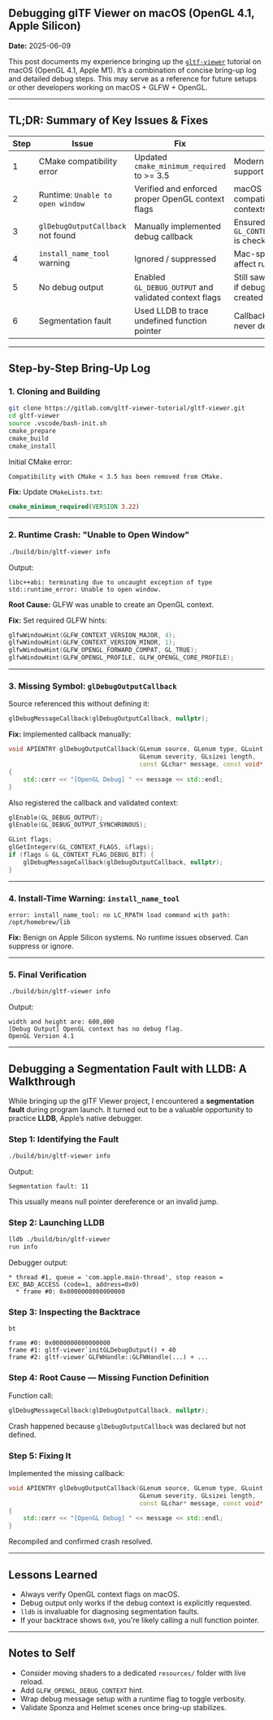 ## Debugging glTF Viewer on macOS (OpenGL 4.1, Apple Silicon)

**Date:** 2025-06-09

This post documents my experience bringing up the [`gltf-viewer`](https://gitlab.com/gltf-viewer-tutorial/gltf-viewer) tutorial on macOS (OpenGL 4.1, Apple M1). It’s a combination of concise bring-up log and detailed debug steps. This may serve as a reference for future setups or other developers working on macOS + GLFW + OpenGL.

---

## TL;DR: Summary of Key Issues & Fixes

| Step | Issue                             | Fix                                                   | Notes                                                    |
| ---- | --------------------------------- | ----------------------------------------------------- | -------------------------------------------------------- |
| 1    | CMake compatibility error         | Updated `cmake_minimum_required` to >= 3.5            | Modern CMake dropped support for older versions          |
| 2    | Runtime: `Unable to open window`  | Verified and enforced proper OpenGL context flags     | macOS requires forward-compatible, core profile contexts |
| 3    | `glDebugOutputCallback` not found | Manually implemented debug callback                   | Ensured `GL_CONTEXT_FLAG_DEBUG_BIT` is checked           |
| 4    | `install_name_tool` warning       | Ignored / suppressed                                  | Mac-specific and didn’t affect runtime                   |
| 5    | No debug output                   | Enabled `GL_DEBUG_OUTPUT` and validated context flags | Still saw fallback warning if debug context not created  |
| 6    | Segmentation fault                | Used LLDB to trace undefined function pointer         | Callback was declared but never defined                  |

---

## Step-by-Step Bring-Up Log

### 1. Cloning and Building

```bash
git clone https://gitlab.com/gltf-viewer-tutorial/gltf-viewer.git
cd gltf-viewer
source .vscode/bash-init.sh
cmake_prepare
cmake_build
cmake_install
```

Initial CMake error:

```text
Compatibility with CMake < 3.5 has been removed from CMake.
```

**Fix:**
Update `CMakeLists.txt`:

```cmake
cmake_minimum_required(VERSION 3.22)
```

---

### 2. Runtime Crash: "Unable to Open Window"

```bash
./build/bin/gltf-viewer info
```

Output:

```
libc++abi: terminating due to uncaught exception of type std::runtime_error: Unable to open window.
```

**Root Cause:**
GLFW was unable to create an OpenGL context.

**Fix:**
Set required GLFW hints:

```cpp
glfwWindowHint(GLFW_CONTEXT_VERSION_MAJOR, 4);
glfwWindowHint(GLFW_CONTEXT_VERSION_MINOR, 1);
glfwWindowHint(GLFW_OPENGL_FORWARD_COMPAT, GL_TRUE);
glfwWindowHint(GLFW_OPENGL_PROFILE, GLFW_OPENGL_CORE_PROFILE);
```

---

### 3. Missing Symbol: `glDebugOutputCallback`

Source referenced this without defining it:

```cpp
glDebugMessageCallback(glDebugOutputCallback, nullptr);
```

**Fix:**
Implemented callback manually:

```cpp
void APIENTRY glDebugOutputCallback(GLenum source, GLenum type, GLuint id,
                                    GLenum severity, GLsizei length,
                                    const GLchar* message, const void* userParam)
{
    std::cerr << "[OpenGL Debug] " << message << std::endl;
}
```

Also registered the callback and validated context:

```cpp
glEnable(GL_DEBUG_OUTPUT);
glEnable(GL_DEBUG_OUTPUT_SYNCHRONOUS);

GLint flags;
glGetIntegerv(GL_CONTEXT_FLAGS, &flags);
if (flags & GL_CONTEXT_FLAG_DEBUG_BIT) {
    glDebugMessageCallback(glDebugOutputCallback, nullptr);
}
```

---

### 4. Install-Time Warning: `install_name_tool`

```
error: install_name_tool: no LC_RPATH load command with path: /opt/homebrew/lib
```

**Fix:**
Benign on Apple Silicon systems. No runtime issues observed. Can suppress or ignore.

---

### 5. Final Verification

```bash
./build/bin/gltf-viewer info
```

Output:

```
width and height are: 600,800
[Debug Output] OpenGL context has no debug flag.
OpenGL Version 4.1
```

---

## Debugging a Segmentation Fault with LLDB: A Walkthrough

While bringing up the glTF Viewer project, I encountered a **segmentation fault** during program launch. It turned out to be a valuable opportunity to practice **LLDB**, Apple’s native debugger.

### Step 1: Identifying the Fault

```bash
./build/bin/gltf-viewer info
```

Output:

```
Segmentation fault: 11
```

This usually means null pointer dereference or an invalid jump.

### Step 2: Launching LLDB

```bash
lldb ./build/bin/gltf-viewer
run info
```

Debugger output:

```
* thread #1, queue = 'com.apple.main-thread', stop reason = EXC_BAD_ACCESS (code=1, address=0x0)
  * frame #0: 0x0000000000000000
```

### Step 3: Inspecting the Backtrace

```lldb
bt
```

```
frame #0: 0x0000000000000000
frame #1: gltf-viewer`initGLDebugOutput() + 40
frame #2: gltf-viewer`GLFWHandle::GLFWHandle(...) + ...
```

### Step 4: Root Cause — Missing Function Definition

Function call:

```cpp
glDebugMessageCallback(glDebugOutputCallback, nullptr);
```

Crash happened because `glDebugOutputCallback` was declared but not defined.

### Step 5: Fixing It

Implemented the missing callback:

```cpp
void APIENTRY glDebugOutputCallback(GLenum source, GLenum type, GLuint id,
                                    GLenum severity, GLsizei length,
                                    const GLchar* message, const void* userParam)
{
    std::cerr << "[OpenGL Debug] " << message << std::endl;
}
```

Recompiled and confirmed crash resolved.

---

## Lessons Learned

* Always verify OpenGL context flags on macOS.
* Debug output only works if the debug context is explicitly requested.
* `lldb` is invaluable for diagnosing segmentation faults.
* If your backtrace shows `0x0`, you're likely calling a null function pointer.

---

## Notes to Self

* Consider moving shaders to a dedicated `resources/` folder with live reload.
* Add `GLFW_OPENGL_DEBUG_CONTEXT` hint.
* Wrap debug message setup with a runtime flag to toggle verbosity.
* Validate Sponza and Helmet scenes once bring-up stabilizes.
